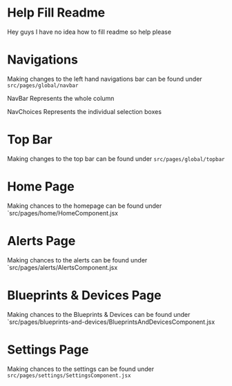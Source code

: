# Help Fill Readme

Hey guys I have no idea how to fill readme so help please

# Navigations
Making changes to the left hand navigations bar can be found under `src/pages/global/navbar`

NavBar
Represents the whole column

NavChoices
Represents the individual selection boxes

# Top Bar
Making changes to the top bar can be found under `src/pages/global/topbar`

# Home Page
Making chances to the homepage can be found under `src/pages/home/HomeComponent.jsx

# Alerts Page
Making chances to the alerts can be found under `src/pages/alerts/AlertsComponent.jsx

# Blueprints & Devices Page
Making chances to the Blueprints & Devices can be found under `src/pages/blueprints-and-devices/BlueprintsAndDevicesComponent.jsx

# Settings Page
Making chances to the settings can be found under `src/pages/settings/SettingsComponent.jsx`
